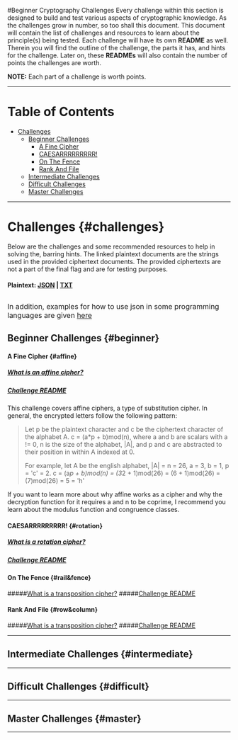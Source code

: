 #Beginner Cryptography Challenges
Every challenge within this section is designed to build and test various aspects of cryptographic knowledge. As the challenges grow in number, so too shall this document. This document will contain the list of challenges and resources to learn about the principle(s) being tested. Each challenge will have its own **README** as well. Therein you will find the outline of the challenge, the parts it has, and hints for the challenge. Later on, these **READMEs** will also contain the number of points the challenges are worth.

**NOTE:** Each part of a challenge is worth points.

---
# Table of Contents
- [Challenges](#challenges)
  - [Beginner Challenges](#beginner)
      - [A Fine Cipher](#affine)
      - [CAESARRRRRRRRR!](#rotation)
      - [On The Fence](#rail&fence)
      - [Rank And File](#row&column)
  - [Intermediate Challenges](#intermediate-challenges-intermediate)
  - [Difficult Challenges](#difficult-challenges-difficult)
  - [Master Challenges](#master-challenges-master)
---

# Challenges {#challenges}
Below are the challenges and some recommended resources to help in solving the, barring hints. The linked plaintext documents are the strings used in the provided ciphertext documents. The provided ciphertexts are not a part of the final flag and are for testing purposes.

#### Plaintext: [JSON](./plaintext/plaintext.json) | [TXT](./plaintext/plaintext.txt)

<font size="3" style="font-weight:400">In addition, examples for how to use json in some programming languages are given [here](./JSON_import_examples/)</font>
---
## Beginner Challenges {#beginner}

#### A Fine Cipher {#affine}
##### [What is an affine cipher?](https://en.wikipedia.org/wiki/Affine_cipher)
##### [Challenge README](./A_fine_cipher/README.md)
This challenge covers affine ciphers, a type of substitution cipher. In general, the encrypted letters follow the following pattern:
> Let p be the plaintext character and c be the ciphertext character of the alphabet A.
> c = (a*p + b)mod(n), where a and b are scalars with a != 0, n is the size of the alphabet, |A|, and p and c are abstracted to their position in within A indexed at 0.
>
> For example, let A be the english alphabet, |A| = n = 26, a = 3, b = 1, p = 'c' = 2.
> c = (a*p + b)mod(n) = (3*2 + 1)mod(26) = (6 + 1)mod(26) = (7)mod(26) = 5 = 'h'

If you want to learn more about why affine works as a cipher and why the decryption function for it requires a and n to be coprime, I recommend you learn about the modulus function and congruence classes.

#### CAESARRRRRRRRR! {#rotation}
##### [What is a rotation cipher?](https://en.wikipedia.org/wiki/Caesar_cipher)
##### [Challenge README](./CAESARRRRRRRRRR!/README.md)

#### On The Fence {#rail&fence}
#####[What is a transposition cipher?](https://en.wikipedia.org/wiki/Transposition_cipher)
#####[Challenge README](./On_the_fence/README.md)

#### Rank And File {#row&column}
#####[What is a transposition cipher?](https://en.wikipedia.org/wiki/Transposition_cipher)
#####[Challenge README](./Rank_and_File/README.md)

---
## Intermediate Challenges {#intermediate}

---
## Difficult Challenges {#difficult}

---
## Master Challenges {#master}
---